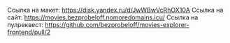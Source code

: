 Ссылка на макет: https://disk.yandex.ru/d/JwWBwVcRhOX10A
Ссылка на сайт: https://movies.bezprobeloff.nomoredomains.icu/
Ссылка на пулреквест: https://github.com/bezprobeloff/movies-explorer-frontend/pull/2
